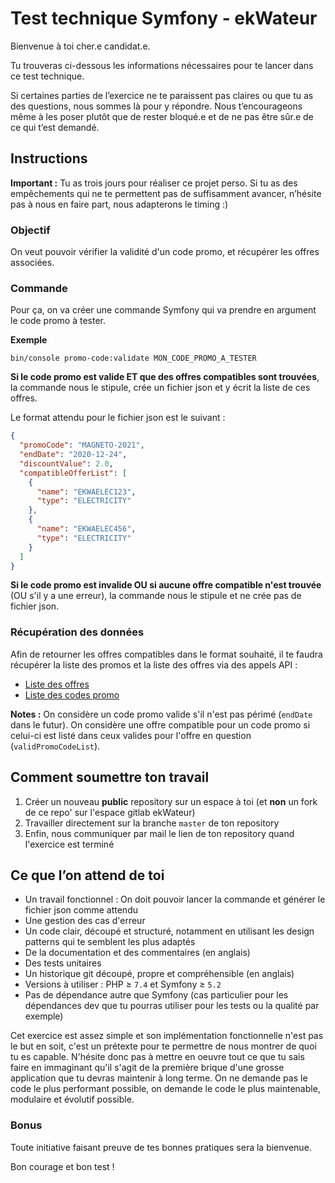 # Test technique Symfony - ekWateur

Bienvenue à toi cher.e candidat.e.

Tu trouveras ci-dessous les informations nécessaires pour te lancer dans ce test technique.

Si certaines parties de l’exercice ne te paraissent pas claires ou que tu as des questions, nous sommes là pour y
répondre. Nous t’encourageons même à les poser plutôt que de rester bloqué.e et de ne pas être sûr.e de ce qui t’est
demandé.

## Instructions

**Important :** Tu as trois jours pour réaliser ce projet perso. Si tu as des empêchements qui ne te permettent pas de
suffisamment avancer, n’hésite pas à nous en faire part, nous adapterons le timing :)

### Objectif

On veut pouvoir vérifier la validité d'un code promo, et récupérer les offres associées.

### Commande

Pour ça, on va créer une commande Symfony qui va prendre en argument le code promo à tester.

**Exemple**

```
bin/console promo-code:validate MON_CODE_PROMO_A_TESTER
```

**Si le code promo est valide ET que des offres compatibles sont trouvées**, la commande nous le stipule, crée un
fichier json et y écrit la liste de ces offres.

Le format attendu pour le fichier json est le suivant :

```json
{
  "promoCode": "MAGNETO-2021",
  "endDate": "2020-12-24",
  "discountValue": 2.0,
  "compatibleOfferList": [
    {
      "name": "EKWAELEC123",
      "type": "ELECTRICITY"
    },
    {
      "name": "EKWAELEC456",
      "type": "ELECTRICITY"
    }
  ]
}
```

**Si le code promo est invalide OU si aucune offre compatible n'est trouvée** (OU s'il y a une erreur), la commande nous
le stipule et ne crée pas de fichier json.

### Récupération des données

Afin de retourner les offres compatibles dans le format souhaité, il te faudra récupérer la liste des promos et la liste
des offres via des appels API :

- [Liste des offres](https://601025826c21e10017050013.mockapi.io/ekwatest/offerList)
- [Liste des codes promo](https://601025826c21e10017050013.mockapi.io/ekwatest/promoCodeList)

**Notes :** On considère un code promo valide s'il n'est pas périmé (`endDate` dans le futur).
On considère une offre compatible pour un code promo si celui-ci est listé dans ceux valides pour l'offre en question (`validPromoCodeList`).

## Comment soumettre ton travail

1. Créer un nouveau **public** repository sur un espace à toi (et **non** un fork de ce repo' sur l'espace gitlab ekWateur)
2. Travailler directement sur la branche `master` de ton repository
3. Enfin, nous communiquer par mail le lien de ton repository quand l'exercice est terminé

## Ce que l’on attend de toi

- Un travail fonctionnel : On doit pouvoir lancer la commande et générer le fichier json comme attendu
- Une gestion des cas d'erreur
- Un code clair, découpé et structuré, notamment en utilisant les design patterns qui te semblent les plus adaptés
- De la documentation et des commentaires (en anglais)
- Des tests unitaires
- Un historique git découpé, propre et compréhensible (en anglais)
- Versions à utiliser : PHP ≥ `7.4` et Symfony ≥ `5.2`
- Pas de dépendance autre que Symfony (cas particulier pour les dépendances dev que tu pourras utiliser pour les tests ou la qualité par exemple)

Cet exercice est assez simple et son implémentation fonctionnelle n'est pas le but en soit, c'est un prétexte pour te permettre de nous montrer de quoi tu es capable. N'hésite donc pas à mettre en oeuvre tout ce que tu sais faire en immaginant qu'il s'agit de la première brique d'une grosse application que tu devras maintenir à long terme.
On ne demande pas le code le plus performant possible, on demande le code le plus maintenable, modulaire et évolutif possible.

### Bonus

Toute initiative faisant preuve de tes bonnes pratiques sera la bienvenue.

Bon courage et bon test !
